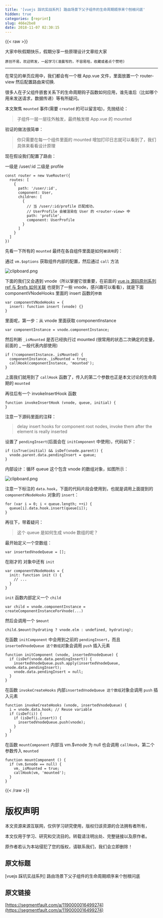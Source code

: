 ```yaml
---
title: '[vuejs 踩坑实战系列] 路由场景下父子组件的生命周期顺序来个刨根问底'
hidden: true
categories: [reprint]
slug: 466e2be8
date: 2018-11-07 02:30:15
---
```


{{< raw >}}
<p>&#x5927;&#x5BB6;&#x4E2D;&#x79CB;&#x5047;&#x671F;&#x5FEB;&#x4E50;&#xFF0C;&#x5047;&#x671F;&#x5206;&#x4EAB;&#x4E00;&#x4E9B;&#x539F;&#x7406;&#x8BBE;&#x8BA1;&#x6587;&#x7AE0;&#x7ED9;&#x5927;&#x5BB6;</p><p><code>&#x539F;&#x521B;&#x4E0D;&#x6613;&#xFF0C;&#x6B22;&#x8FCE;&#x8F6C;&#x53D1;&#xFF0C;&#x4E00;&#x8D77;&#x5B66;&#x4E60;(&#x51CC;&#x6668;&#x5199;&#x7684;&#xFF0C;&#x4E0D;&#x5BB9;&#x6613;&#x54C8;&#xFF0C;&#x6536;&#x85CF;&#x6216;&#x8005;&#x70B9;&#x4E2A;&#x8D5E;&#x5427;)</code></p><hr><p>&#x5728;&#x5E38;&#x89C1;&#x7684;&#x5355;&#x9875;&#x5E94;&#x7528;&#x4E2D;&#xFF0C;&#x6211;&#x4EEC;&#x90FD;&#x4F1A;&#x6709;&#x4E00;&#x4E2A;&#x6839; App.vue &#x6587;&#x4EF6;&#xFF0C;&#x91CC;&#x9762;&#x653E;&#x7F6E;&#x4E00;&#x4E2A; router-view &#x7136;&#x540E;&#x914D;&#x7F6E;&#x8DEF;&#x7531;&#x6765;&#x5207;&#x6362;.</p><p>&#x5F88;&#x591A;&#x4EBA;&#x5728;&#x5B50;&#x7236;&#x7EC4;&#x4EF6;&#x5D4C;&#x5957;&#x5173;&#x7CFB;&#x4E0B;&#x7684;&#x751F;&#x547D;&#x5468;&#x671F;&#x94A9;&#x5B50;&#x51FD;&#x6570;&#x5982;&#x4F55;&#x5E94;&#x7528;&#xFF0C;&#x8C01;&#x5148;&#x8C01;&#x540E;&#xFF08;&#x6BD4;&#x5982;&#x54EA;&#x4E2A;&#x7528;&#x6765;&#x53D1;&#x9001;&#x8BF7;&#x6C42;&#xFF0C;&#x6570;&#x636E;&#x4F20;&#x9012;&#xFF09;&#x7B49;&#x6709;&#x6240;&#x7591;&#x95EE;&#x3002;</p><p>&#x672C;&#x6587;&#x805A;&#x7126; <code>mounted</code> &#x4E8B;&#x4EF6;(&#x9700;&#x8981; <code>created</code> &#x7684;&#x53EF;&#x4EE5;&#x7559;&#x8A00;&#x54C8;)&#xFF0C;&#x5148;&#x629B;&#x7ED3;&#x8BBA;&#xFF1A;</p><blockquote>&#x5B50;&#x7EC4;&#x4EF6;&#x4E00;&#x5C42;&#x4E00;&#x5C42;&#x5F80;&#x5916;&#x89E6;&#x53D1;&#xFF0C;&#x6700;&#x7EC8;&#x89E6;&#x53D1;&#x6839; App.vue &#x7684; mounted</blockquote><p>&#x9A8C;&#x8BC1;&#x7684;&#x505A;&#x6CD5;&#x5F88;&#x7B80;&#x5355;&#xFF1A;</p><blockquote>&#x4F60;&#x53EA;&#x9700;&#x8981;&#x5728;&#x6BCF;&#x4E00;&#x4E2A;&#x7EC4;&#x4EF6;&#x91CC;&#x9762;&#x7684; mounted &#x589E;&#x52A0;&#x6253;&#x5370;&#x65E5;&#x5FD7;&#x5C31;&#x53EF;&#x4EE5;&#x770B;&#x5230;&#x4E86;&#xFF0C;&#x6211;&#x4EEC;&#x5177;&#x4F53;&#x6765;&#x770B;&#x770B;&#x8BBE;&#x8BA1;&#x539F;&#x7406;</blockquote><p>&#x73B0;&#x5728;&#x5047;&#x8BBE;&#x6211;&#x4EEC;&#x914D;&#x7F6E;&#x4E86;&#x8DEF;&#x7531;&#xFF1A;</p><p>&#x4E00;&#x7EA7;&#x662F; /user/:id &#x4E8C;&#x7EA7;&#x662F; profile</p><div class="widget-codetool" style="display:none"><div class="widget-codetool--inner"><span class="selectCode code-tool" data-toggle="tooltip" data-placement="top" title="" data-original-title="&#x5168;&#x9009;"></span> <span type="button" class="copyCode code-tool" data-toggle="tooltip" data-placement="top" data-clipboard-text="const router = new VueRouter({
  routes: [
    { 
      path: &apos;/user/:id&apos;, 
      component: User,
      children: [
        {
          // &#x5F53; /user/:id/profile &#x5339;&#x914D;&#x6210;&#x529F;&#xFF0C;
          // UserProfile &#x4F1A;&#x88AB;&#x6E32;&#x67D3;&#x5728; User &#x7684; &lt;router-view&gt; &#x4E2D;
          path: &apos;profile&apos;,
          component: UserProfile
        }
      ]
    }
  ]
})" title="" data-original-title="&#x590D;&#x5236;"></span> <span type="button" class="saveToNote code-tool" data-toggle="tooltip" data-placement="top" title="" data-original-title="&#x653E;&#x8FDB;&#x7B14;&#x8BB0;"></span></div></div><pre class="hljs vim"><code>const router = <span class="hljs-keyword">new</span> VueRouter({
  route<span class="hljs-variable">s:</span> [
    { 
      path: <span class="hljs-string">&apos;/user/:id&apos;</span>, 
      componen<span class="hljs-variable">t:</span> User,
      children: [
        {
          // &#x5F53; /user/:id/<span class="hljs-keyword">profile</span> &#x5339;&#x914D;&#x6210;&#x529F;&#xFF0C;
          // UserProfile &#x4F1A;&#x88AB;&#x6E32;&#x67D3;&#x5728; User &#x7684; <span class="hljs-symbol">&lt;router-view&gt;</span> &#x4E2D;
          path: <span class="hljs-string">&apos;profile&apos;</span>,
          componen<span class="hljs-variable">t:</span> UserProfile
        }
      ]
    }
  ]
})</code></pre><p>&#x5148;&#x770B;&#x4E00;&#x4E0B;&#x6240;&#x6709;&#x7684; <code>mounted</code> &#x6700;&#x7EC8;&#x5728;&#x5404;&#x81EA;&#x7EC4;&#x4EF6;&#x91CC;&#x9762;&#x662F;&#x5982;&#x4F55;<code>&#x88AB;&#x8C03;&#x7528;</code>&#x7684;&#xFF1A;</p><p>&#x901A;&#x8FC7; <code>vm.$options</code> &#x83B7;&#x53D6;&#x7EC4;&#x4EF6;&#x5185;&#x90E8;&#x7684;&#x914D;&#x7F6E;&#xFF0C;&#x7136;&#x540E;&#x901A;&#x8FC7; <code>call</code> &#x65B9;&#x6CD5;</p><p><span class="img-wrap"><img data-src="/img/bVbhokT?w=854&amp;h=556" src="https://static.alili.tech/img/bVbhokT?w=854&amp;h=556" alt="clipboard.png" title="clipboard.png" style="cursor:pointer;display:inline"></span></p><p>&#x4E0B;&#x9762;&#x7684;&#x6211;&#x4EEC;&#x53C8;&#x4F1A;&#x9047;&#x5230; vnode&#xFF08;&#x6240;&#x4EE5;&#x638C;&#x63E1;&#x5B83;&#x5F88;&#x91CD;&#x8981;&#xFF0C;&#x5728;&#x524D;&#x9762;&#x7684; <a href="https://segmentfault.com/a/1190000016323531">vue.js &#x6E90;&#x7801;&#x539F;&#x521B;&#x7CFB;&#x5217; ref &#x4E0E; $refs &#x5982;&#x4F55;&#x5173;&#x8054;</a> &#x4E5F;&#x63D0;&#x5230;&#x4E86;&#x4E00;&#x4E9B; vnode&#xFF0C;&#x611F;&#x5174;&#x8DA3;&#x53EF;&#x4EE5;&#x770B;&#x770B;&#xFF09;&#xFF0C;&#x5C31;&#x662F;&#x4E0B;&#x9762; componentVNodeHooks &#x91CC;&#x9762;&#x7684; insert &#x51FD;&#x6570;&#x7684;<code>&#x53C2;&#x6570;</code></p><div class="widget-codetool" style="display:none"><div class="widget-codetool--inner"><span class="selectCode code-tool" data-toggle="tooltip" data-placement="top" title="" data-original-title="&#x5168;&#x9009;"></span> <span type="button" class="copyCode code-tool" data-toggle="tooltip" data-placement="top" data-clipboard-text="var componentVNodeHooks = {
  insert: function insert (vnode) {}
}" title="" data-original-title="&#x590D;&#x5236;"></span> <span type="button" class="saveToNote code-tool" data-toggle="tooltip" data-placement="top" title="" data-original-title="&#x653E;&#x8FDB;&#x7B14;&#x8BB0;"></span></div></div><pre class="hljs actionscript"><code><span class="hljs-keyword">var</span> componentVNodeHooks = {
  insert: <span class="hljs-function"><span class="hljs-keyword">function</span> <span class="hljs-title">insert</span> <span class="hljs-params">(vnode)</span> </span>{}
}</code></pre><p>&#x91CC;&#x9762;&#x5462;&#xFF0C;&#x7B2C;&#x4E00;&#x6B65;&#xFF1A;&#x4ECE; vnode &#x91CC;&#x9762;&#x83B7;&#x53D6; componentInstance</p><div class="widget-codetool" style="display:none"><div class="widget-codetool--inner"><span class="selectCode code-tool" data-toggle="tooltip" data-placement="top" title="" data-original-title="&#x5168;&#x9009;"></span> <span type="button" class="copyCode code-tool" data-toggle="tooltip" data-placement="top" data-clipboard-text="var componentInstance = vnode.componentInstance;" title="" data-original-title="&#x590D;&#x5236;"></span> <span type="button" class="saveToNote code-tool" data-toggle="tooltip" data-placement="top" title="" data-original-title="&#x653E;&#x8FDB;&#x7B14;&#x8BB0;"></span></div></div><pre class="hljs ebnf"><code style="word-break:break-word;white-space:initial"><span class="hljs-attribute">var componentInstance</span> = vnode.componentInstance;</code></pre><p>&#x7136;&#x540E;&#x5224;&#x65AD; <code>_isMounted</code> &#x662F;&#x5426;&#x5DF2;&#x7ECF;&#x6267;&#x884C;&#x8FC7; mounted (&#x5F88;&#x5E38;&#x7528;&#x7684;&#x72B6;&#x6001;&#x4E8C;&#x6B21;&#x786E;&#x5B9A;&#x7684;&#x53D8;&#x91CF;&#xFF0C;&#x524D;&#x9762;&#x7684; _ &#x4E00;&#x822C;&#x4EE3;&#x8868;&#x5185;&#x90E8;&#x4F7F;&#x7528;)</p><div class="widget-codetool" style="display:none"><div class="widget-codetool--inner"><span class="selectCode code-tool" data-toggle="tooltip" data-placement="top" title="" data-original-title="&#x5168;&#x9009;"></span> <span type="button" class="copyCode code-tool" data-toggle="tooltip" data-placement="top" data-clipboard-text="if (!componentInstance._isMounted) {
  componentInstance._isMounted = true;
  callHook(componentInstance, &apos;mounted&apos;);
}" title="" data-original-title="&#x590D;&#x5236;"></span> <span type="button" class="saveToNote code-tool" data-toggle="tooltip" data-placement="top" title="" data-original-title="&#x653E;&#x8FDB;&#x7B14;&#x8BB0;"></span></div></div><pre class="hljs sqf"><code><span class="hljs-keyword">if</span> (!componentInstance.<span class="hljs-variable">_isMounted</span>) {
  componentInstance.<span class="hljs-variable">_isMounted</span> = <span class="hljs-literal">true</span>;
  callHook(componentInstance, <span class="hljs-string">&apos;mounted&apos;</span>);
}</code></pre><p>&#x4E0A;&#x9762;&#x6211;&#x4EEC;&#x5C31;&#x7528;&#x5230;&#x4E86; <code>callHook</code> &#x51FD;&#x6570;&#x4E86;&#xFF0C;&#x4F20;&#x5165;&#x7684;&#x7B2C;&#x4E8C;&#x4E2A;&#x53C2;&#x6570;&#x4E5F;&#x6B63;&#x662F;&#x672C;&#x6587;&#x8BA8;&#x8BBA;&#x7684;&#x751F;&#x547D;&#x5468;&#x671F;&#x7684; <code>mounted</code></p><p>&#x518D;&#x5F80;&#x540E;&#x6709;&#x4E00;&#x4E2A; invokeInsertHook &#x51FD;&#x6570;</p><div class="widget-codetool" style="display:none"><div class="widget-codetool--inner"><span class="selectCode code-tool" data-toggle="tooltip" data-placement="top" title="" data-original-title="&#x5168;&#x9009;"></span> <span type="button" class="copyCode code-tool" data-toggle="tooltip" data-placement="top" data-clipboard-text="function invokeInsertHook (vnode, queue, initial) {
}" title="" data-original-title="&#x590D;&#x5236;"></span> <span type="button" class="saveToNote code-tool" data-toggle="tooltip" data-placement="top" title="" data-original-title="&#x653E;&#x8FDB;&#x7B14;&#x8BB0;"></span></div></div><pre class="hljs actionscript"><code><span class="hljs-function"><span class="hljs-keyword">function</span> <span class="hljs-title">invokeInsertHook</span> <span class="hljs-params">(vnode, queue, initial)</span> </span>{
}</code></pre><p>&#x6CE8;&#x610F;&#x4E00;&#x4E0B;&#x6E90;&#x7801;&#x91CC;&#x9762;&#x7684;&#x6CE8;&#x91CA;&#xFF1A;</p><blockquote>delay insert hooks for component root nodes, invoke them after the element is really inserted</blockquote><p>&#x8BBE;&#x7F6E;&#x4E86; <code>pendingInsert</code>(&#x540E;&#x9762;&#x4F1A;&#x5728; <code>initComponent</code> &#x4E2D;&#x4F7F;&#x7528;)&#xFF0C;&#x4EE3;&#x7801;&#x5982;&#x4E0B;&#xFF1A;</p><div class="widget-codetool" style="display:none"><div class="widget-codetool--inner"><span class="selectCode code-tool" data-toggle="tooltip" data-placement="top" title="" data-original-title="&#x5168;&#x9009;"></span> <span type="button" class="copyCode code-tool" data-toggle="tooltip" data-placement="top" data-clipboard-text="if (isTrue(initial) &amp;&amp; isDef(vnode.parent)) {
  vnode.parent.data.pendingInsert = queue;
}" title="" data-original-title="&#x590D;&#x5236;"></span> <span type="button" class="saveToNote code-tool" data-toggle="tooltip" data-placement="top" title="" data-original-title="&#x653E;&#x8FDB;&#x7B14;&#x8BB0;"></span></div></div><pre class="hljs lasso"><code><span class="hljs-keyword">if</span> (isTrue(initial) &amp;&amp; isDef(vnode.<span class="hljs-keyword">parent</span>)) {
  vnode.<span class="hljs-keyword">parent</span>.<span class="hljs-built_in">data</span>.pendingInsert = <span class="hljs-built_in">queue</span>;
}</code></pre><p>&#x5185;&#x90E8;&#x8BBE;&#x8BA1;&#xFF1A;&#x5FAA;&#x73AF; queue &#x8FD9;&#x4E2A;&#x5305;&#x542B; vnode &#x7684;&#x6570;&#x7EC4;&#x5BF9;&#x8C61;&#xFF0C;&#x5982;&#x56FE;&#x6240;&#x793A;&#xFF1A;</p><p><span class="img-wrap"><img data-src="/img/bVbholT?w=832&amp;h=926" src="https://static.alili.tech/img/bVbholT?w=832&amp;h=926" alt="clipboard.png" title="clipboard.png" style="cursor:pointer"></span></p><p>&#x6CE8;&#x610F;&#x4E00;&#x4E0B;&#x6807;&#x6CE8;&#x7684; <code>data.hook</code>&#xFF0C;&#x4E0B;&#x9762;&#x7684;&#x4EE3;&#x7801;&#x7247;&#x6BB5;&#x4F1A;&#x4F7F;&#x7528;&#x5230;&#xFF0C;&#x4E5F;&#x5C31;&#x662F;&#x8C03;&#x7528;&#x4E0A;&#x9762;&#x63D0;&#x5230;&#x7684; <code>componentVNodeHooks</code> &#x5BF9;&#x8C61;&#x7684; <code>insert</code>&#xFF1A;</p><div class="widget-codetool" style="display:none"><div class="widget-codetool--inner"><span class="selectCode code-tool" data-toggle="tooltip" data-placement="top" title="" data-original-title="&#x5168;&#x9009;"></span> <span type="button" class="copyCode code-tool" data-toggle="tooltip" data-placement="top" data-clipboard-text="for (var i = 0; i &lt; queue.length; ++i) {
  queue[i].data.hook.insert(queue[i]);
}" title="" data-original-title="&#x590D;&#x5236;"></span> <span type="button" class="saveToNote code-tool" data-toggle="tooltip" data-placement="top" title="" data-original-title="&#x653E;&#x8FDB;&#x7B14;&#x8BB0;"></span></div></div><pre class="hljs matlab"><code><span class="hljs-keyword">for</span> (var <span class="hljs-built_in">i</span> = <span class="hljs-number">0</span>; <span class="hljs-built_in">i</span> &lt; queue.<span class="hljs-built_in">length</span>; ++<span class="hljs-built_in">i</span>) {
  queue[i].data.hook.insert(queue[i]);
}</code></pre><p>&#x518D;&#x5F80;&#x4E0B;&#xFF0C;&#x5E26;&#x7740;&#x7591;&#x95EE;&#xFF1A;</p><blockquote>&#x8FD9;&#x4E2A; queue &#x662F;&#x5982;&#x4F55;&#x751F;&#x6210; vnode &#x6570;&#x7EC4;&#x7684;&#x5462;&#xFF1F;</blockquote><p>&#x6700;&#x5F00;&#x59CB;&#x5B9A;&#x4E49;&#x4E00;&#x4E2A;&#x7A7A;&#x6570;&#x7EC4;&#xFF1A;</p><div class="widget-codetool" style="display:none"><div class="widget-codetool--inner"><span class="selectCode code-tool" data-toggle="tooltip" data-placement="top" title="" data-original-title="&#x5168;&#x9009;"></span> <span type="button" class="copyCode code-tool" data-toggle="tooltip" data-placement="top" data-clipboard-text="var insertedVnodeQueue = [];" title="" data-original-title="&#x590D;&#x5236;"></span> <span type="button" class="saveToNote code-tool" data-toggle="tooltip" data-placement="top" title="" data-original-title="&#x653E;&#x8FDB;&#x7B14;&#x8BB0;"></span></div></div><pre class="hljs ebnf"><code style="word-break:break-word;white-space:initial"><span class="hljs-attribute">var insertedVnodeQueue</span> = [];</code></pre><p>&#x5728;&#x521A;&#x624D;&#x7684; &#x5BF9;&#x8C61;&#x4E2D;&#x8FD8;&#x6709; <code>init</code></p><div class="widget-codetool" style="display:none"><div class="widget-codetool--inner"><span class="selectCode code-tool" data-toggle="tooltip" data-placement="top" title="" data-original-title="&#x5168;&#x9009;"></span> <span type="button" class="copyCode code-tool" data-toggle="tooltip" data-placement="top" data-clipboard-text="var componentVNodeHooks = {
  init: function init () {
    // ...
  }
}" title="" data-original-title="&#x590D;&#x5236;"></span> <span type="button" class="saveToNote code-tool" data-toggle="tooltip" data-placement="top" title="" data-original-title="&#x653E;&#x8FDB;&#x7B14;&#x8BB0;"></span></div></div><pre class="hljs actionscript"><code><span class="hljs-keyword">var</span> componentVNodeHooks = {
  init: <span class="hljs-function"><span class="hljs-keyword">function</span> <span class="hljs-title">init</span> <span class="hljs-params">()</span> </span>{
    <span class="hljs-comment">// ...</span>
  }
}</code></pre><p><code>init</code> &#x51FD;&#x6570;&#x5185;&#x90E8;&#x5B9A;&#x4E49;&#x4E00;&#x4E2A; <code>child</code></p><div class="widget-codetool" style="display:none"><div class="widget-codetool--inner"><span class="selectCode code-tool" data-toggle="tooltip" data-placement="top" title="" data-original-title="&#x5168;&#x9009;"></span> <span type="button" class="copyCode code-tool" data-toggle="tooltip" data-placement="top" data-clipboard-text="var child = vnode.componentInstance = createComponentInstanceForVnode(...)" title="" data-original-title="&#x590D;&#x5236;"></span> <span type="button" class="saveToNote code-tool" data-toggle="tooltip" data-placement="top" title="" data-original-title="&#x653E;&#x8FDB;&#x7B14;&#x8BB0;"></span></div></div><pre class="hljs stylus"><code style="word-break:break-word;white-space:initial"><span class="hljs-selector-tag">var</span> child = vnode<span class="hljs-selector-class">.componentInstance</span> = createComponentInstanceForVnode(...)</code></pre><p>&#x7136;&#x540E;&#x4F1A;&#x8C03;&#x7528;&#x4E00;&#x4E2A; <code>$mount</code></p><div class="widget-codetool" style="display:none"><div class="widget-codetool--inner"><span class="selectCode code-tool" data-toggle="tooltip" data-placement="top" title="" data-original-title="&#x5168;&#x9009;"></span> <span type="button" class="copyCode code-tool" data-toggle="tooltip" data-placement="top" data-clipboard-text="child.$mount(hydrating ? vnode.elm : undefined, hydrating);" title="" data-original-title="&#x590D;&#x5236;"></span> <span type="button" class="saveToNote code-tool" data-toggle="tooltip" data-placement="top" title="" data-original-title="&#x653E;&#x8FDB;&#x7B14;&#x8BB0;"></span></div></div><pre class="hljs scss"><code style="word-break:break-word;white-space:initial">child.<span class="hljs-variable">$mount</span>(hydrating ? vnode<span class="hljs-selector-class">.elm</span> : undefined, hydrating);</code></pre><p>&#x5728;&#x51FD;&#x6570; <code>initComponent</code> &#x4E2D;&#x4F1A;&#x7528;&#x5230;&#x4E4B;&#x524D;&#x7684; <code>pendingInsert</code>&#xFF0C;&#x800C;&#x4E14; <code>insertedVnodeQueue &#x8FD9;&#x4E2A;&#x6570;&#x7EC4;</code>&#x5BF9;&#x8C61;&#x4F1A;&#x8C03;&#x7528; <code>push</code> &#x63D2;&#x5165;&#x5143;&#x7D20;</p><div class="widget-codetool" style="display:none"><div class="widget-codetool--inner"><span class="selectCode code-tool" data-toggle="tooltip" data-placement="top" title="" data-original-title="&#x5168;&#x9009;"></span> <span type="button" class="copyCode code-tool" data-toggle="tooltip" data-placement="top" data-clipboard-text="function initComponent (vnode, insertedVnodeQueue) {
  if (isDef(vnode.data.pendingInsert)) {
    insertedVnodeQueue.push.apply(insertedVnodeQueue, vnode.data.pendingInsert);
    vnode.data.pendingInsert = null;
  }
}" title="" data-original-title="&#x590D;&#x5236;"></span> <span type="button" class="saveToNote code-tool" data-toggle="tooltip" data-placement="top" title="" data-original-title="&#x653E;&#x8FDB;&#x7B14;&#x8BB0;"></span></div></div><pre class="hljs mipsasm"><code>function initComponent (vnode, <span class="hljs-keyword">insertedVnodeQueue) </span>{
  if (isDef(vnode<span class="hljs-meta">.data</span>.pendingInsert)) {
    <span class="hljs-keyword">insertedVnodeQueue.push.apply(insertedVnodeQueue, </span>vnode<span class="hljs-meta">.data</span>.pendingInsert)<span class="hljs-comment">;</span>
    vnode<span class="hljs-meta">.data</span>.pendingInsert = null<span class="hljs-comment">;</span>
  }
}</code></pre><p>&#x5728;&#x51FD;&#x6570; <code>invokeCreateHooks</code> &#x5185;&#x90E8;<code>insertedVnodeQueue &#x8FD9;&#x4E2A;&#x6570;&#x7EC4;</code>&#x5BF9;&#x8C61;&#x4F1A;&#x8C03;&#x7528; <code>push</code> &#x63D2;&#x5165;&#x5143;&#x7D20;</p><div class="widget-codetool" style="display:none"><div class="widget-codetool--inner"><span class="selectCode code-tool" data-toggle="tooltip" data-placement="top" title="" data-original-title="&#x5168;&#x9009;"></span> <span type="button" class="copyCode code-tool" data-toggle="tooltip" data-placement="top" data-clipboard-text="function invokeCreateHooks (vnode, insertedVnodeQueue) {
  i = vnode.data.hook; // Reuse variable
  if (isDef(i)) {
    if (isDef(i.insert)) { 
      insertedVnodeQueue.push(vnode); 
    }
  }
}" title="" data-original-title="&#x590D;&#x5236;"></span> <span type="button" class="saveToNote code-tool" data-toggle="tooltip" data-placement="top" title="" data-original-title="&#x653E;&#x8FDB;&#x7B14;&#x8BB0;"></span></div></div><pre class="hljs actionscript"><code><span class="hljs-function"><span class="hljs-keyword">function</span> <span class="hljs-title">invokeCreateHooks</span> <span class="hljs-params">(vnode, insertedVnodeQueue)</span> </span>{
  i = vnode.data.hook; <span class="hljs-comment">// Reuse variable</span>
  <span class="hljs-keyword">if</span> (isDef(i)) {
    <span class="hljs-keyword">if</span> (isDef(i.insert)) { 
      insertedVnodeQueue.push(vnode); 
    }
  }
}</code></pre><p>&#x5728;&#x51FD;&#x6570; <code>mountComponent</code> &#x5185;&#x90E8;&#x5F53; vm.$vnode &#x4E3A; null &#x4E5F;&#x4F1A;&#x8C03;&#x7528; <code>callHook</code>&#xFF0C;&#x7B2C;&#x4E8C;&#x4E2A;&#x53C2;&#x6570;&#x4F20;&#x5165; <code>mounted</code></p><div class="widget-codetool" style="display:none"><div class="widget-codetool--inner"><span class="selectCode code-tool" data-toggle="tooltip" data-placement="top" title="" data-original-title="&#x5168;&#x9009;"></span> <span type="button" class="copyCode code-tool" data-toggle="tooltip" data-placement="top" data-clipboard-text="function mountComponent () {
  if (vm.$vnode == null) {
    vm._isMounted = true;
    callHook(vm, &apos;mounted&apos;);
  }
}" title="" data-original-title="&#x590D;&#x5236;"></span> <span type="button" class="saveToNote code-tool" data-toggle="tooltip" data-placement="top" title="" data-original-title="&#x653E;&#x8FDB;&#x7B14;&#x8BB0;"></span></div></div><pre class="hljs php"><code><span class="hljs-function"><span class="hljs-keyword">function</span> <span class="hljs-title">mountComponent</span> <span class="hljs-params">()</span> </span>{
  <span class="hljs-keyword">if</span> (vm.$vnode == <span class="hljs-keyword">null</span>) {
    vm._isMounted = <span class="hljs-keyword">true</span>;
    callHook(vm, <span class="hljs-string">&apos;mounted&apos;</span>);
  }
}</code></pre>
{{< /raw >}}

# 版权声明
本文资源来源互联网，仅供学习研究使用，版权归该资源的合法拥有者所有，

本文仅用于学习、研究和交流目的。转载请注明出处、完整链接以及原作者。 

原作者若认为本站侵犯了您的版权，请联系我们，我们会立即删除！

## 原文标题
[vuejs 踩坑实战系列] 路由场景下父子组件的生命周期顺序来个刨根问底

## 原文链接
[https://segmentfault.com/a/1190000016499274](https://segmentfault.com/a/1190000016499274)

